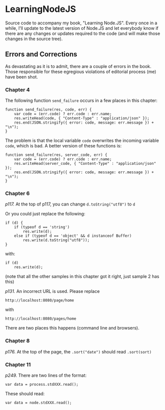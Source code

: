 # LearningNodeJS


Source code to accompany my book, "Learning Node.JS".  Every once in a while, I'll
update to the latest version of Node.JS and let everybody know if there are any 
changes or updates required to the code (and will make those changes in the source 
tree).

## Errors and Corrections

As devastating as it is to admit, there are a couple of errors in the book.
Those responsible for these egregious violations of editorial process (me)
have been shot.

### Chapter 4

The following function `send_failure` occurs in a few places in this chapter:

```
function send_failure(res, code, err) {
    var code = (err.code) ? err.code : err.name;
    res.writeHead(code, { "Content-Type" : "application/json" });
    res.end(JSON.stringify({ error: code, message: err.message }) + "\n");
}
```

The problem is that the local variable `code` overwrites the incoming variable `code`,
which is bad. A better version of these functions is:

```
function send_failure(res, server_code, err) {
    var code = (err.code) ? err.code : err.name;
    res.writeHead(server_code, { "Content-Type" : "application/json" });
    res.end(JSON.stringify({ error: code, message: err.message }) + "\n");
}
```


### Chapter 6

_p117._ At the top of p117, you can change `d.toString("utf8")` to `d`

Or you could just replace the following:

```
if (d) {
    if (typeof d == 'string')
        res.write(d);
    else if (typeof d == 'object' && d instanceof Buffer)
        res.write(d.toString("utf8"));
}
```

with:

```
if (d) 
    res.write(d);
```

(note that all the other samples in this chapter got it right, just sample 2 has this)

_p131._ An incorrect URL is used. Please replace

    http://localhost:8080/page/home

with

    http://localhost:8080/pages/home

There are two places this happens (command line and browsers).

### Chapter 8

_p176._  At the top of the page, the `.sort("date")` should read `.sort(sort)`

### Chapter 11

_p249._ There are two lines of the format:

```
var data = process.stdXXX.read();
```

These should read:
```
var data = node.stdXXX.read();
```
